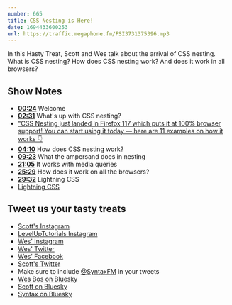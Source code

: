 ```yaml
---
number: 665
title: CSS Nesting is Here!
date: 1694433600253
url: https://traffic.megaphone.fm/FSI3731375396.mp3
---
```


In this Hasty Treat, Scott and Wes talk about the arrival of CSS nesting. What is CSS nesting? How does CSS nesting work? And does it work in all browsers?

## Show Notes

* **[00:24](#t=00:24)** Welcome
* **[02:31](#t=02:31)** What's up with CSS nesting?
* ["CSS Nesting just landed in Firefox 117 which puts it at 100% browser support! You can start using it today — here are 11 examples on how it works 👇](https://twitter.com/wesbos/status/1696201171587809761)
* **[04:10](#t=04:10)** How does CSS nesting work?
* **[09:23](#t=09:23)** What the ampersand does in nesting
* **[21:05](#t=21:05)** It works with media queries
* **[25:29](#t=25:29)** How does it work on all the browsers?
* **[29:32](#t=29:32)** Lightning CSS
* [Lightning CSS](https://lightningcss.dev/)

## Tweet us your tasty treats

* [Scott's Instagram](https://www.instagram.com/stolinski/)
* [LevelUpTutorials Instagram](https://www.instagram.com/LevelUpTutorials/)
* [Wes' Instagram](https://www.instagram.com/wesbos/)
* [Wes' Twitter](https://twitter.com/wesbos)
* [Wes' Facebook](https://www.facebook.com/wesbos.developer)
* [Scott's Twitter](https://twitter.com/stolinski)
* Make sure to include [@SyntaxFM](https://twitter.com/SyntaxFM) in your tweets
* [Wes Bos on Bluesky](https://bsky.app/profile/wesbos.com)
* [Scott on Bluesky](https://bsky.app/profile/tolin.ski)
* [Syntax on Bluesky](https://bsky.app/profile/syntax.fm)
